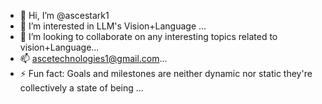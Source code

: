 - 👋 Hi, I’m @ascestark1
- 👀 I’m interested in LLM's Vision+Language ...
- 💞️ I’m looking to collaborate on any interesting topics related to vision+Language...
- 📫 ascetechnologies1@gmail.com...
- ⚡ Fun fact: Goals and milestones are neither dynamic nor static they're collectively a state of being ...

<!---
ascestark1/ascestark1 is a ✨ special ✨ repository because its `README.md` (this file) appears on your GitHub profile.
You can click the Preview link to take a look at your changes.
--->
